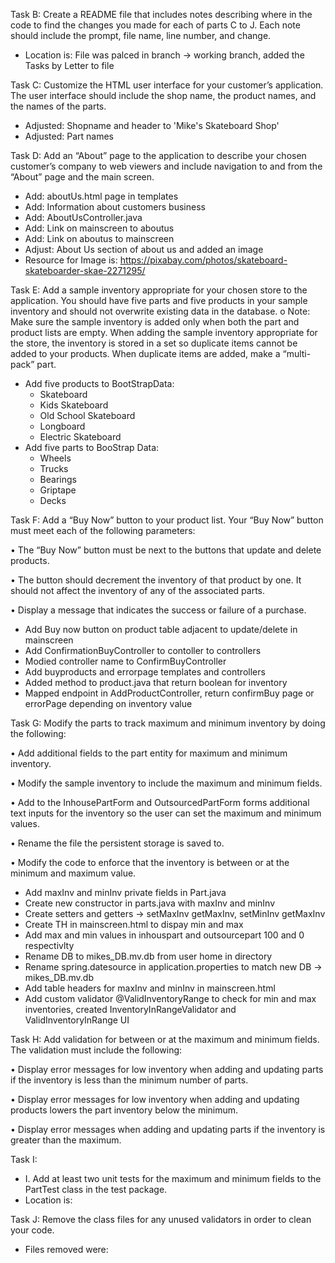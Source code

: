 Task B: Create a README file that includes notes describing where in the code 
to find the changes you made for each of parts C to J. Each note should 
include the prompt, file name, line number, and change.

 - Location is: File was palced in branch -> working branch, added the 
Tasks by Letter to file 

Task C: Customize the HTML user interface for your customer’s application. The 
user interface should include the shop name, the product names, and the 
names of the parts.

 - Adjusted: Shopname and header to 'Mike's Skateboard Shop'
 - Adjusted: Part names

Task D: Add an “About” page to the application to describe your chosen 
customer’s company to web viewers and include navigation to and from the 
“About” page and the main screen.

 - Add: aboutUs.html page in templates
 - Add: Information about customers business
 - Add: AboutUsController.java
 - Add: Link on mainscreen to aboutus
 - Add: Link on aboutus to mainscreen
 - Adjust: About Us section of about us and added an image
 - Resource for Image is: 
https://pixabay.com/photos/skateboard-skateboarder-skae-2271295/
 
Task E: Add a sample inventory appropriate for your chosen store to the 
application. You should have five parts and five products in your sample 
inventory and should not overwrite existing data in the database.
 o Note: Make sure the sample inventory is added only when both the part 
and product lists are empty. When adding the sample inventory appropriate 
for the store, the inventory is stored in a set so duplicate items cannot 
be added to your products. When duplicate items are added, make a 
“multi-pack” part.

- Add five products to BootStrapData:
  - Skateboard
  - Kids Skateboard
  - Old School Skateboard
  - Longboard
  - Electric Skateboard
- Add five parts to BooStrap Data:
  - Wheels
  - Trucks
  - Bearings
  - Griptape
  - Decks

Task F: Add a “Buy Now” button to your product list. Your “Buy Now” 
button must 
meet each of the following parameters:

•   The “Buy Now” button must be next to the buttons that update and 
delete products.

•   The button should decrement the inventory of that product by one. It 
should not affect the inventory of any of the associated parts.

•   Display a message that indicates the success or failure of a purchase.

  - Add Buy now button on product table adjacent to update/delete in mainscreen
  - Add ConfirmationBuyController to contoller to controllers
  - Modied controller name to ConfirmBuyController
  - Add buyproducts and errorpage templates and controllers 
  - Added method to product.java that return boolean for inventory
  - Mapped endpoint in AddProductController, return confirmBuy page or errorPage depending on inventory value

Task G: Modify the parts to track maximum and minimum inventory by doing the 
following:

•   Add additional fields to the part entity for maximum and minimum 
inventory.

•   Modify the sample inventory to include the maximum and minimum fields.

•   Add to the InhousePartForm and OutsourcedPartForm forms additional 
text inputs for the inventory so the user can set the maximum and minimum 
values.

•   Rename the file the persistent storage is saved to.

•   Modify the code to enforce that the inventory is between or at the 
minimum and maximum value.

  - Add maxInv and minInv private fields in Part.java
  - Create new constructor in parts.java with maxInv and minInv
  - Create setters and getters -> setMaxInv getMaxInv, setMinInv getMaxInv
  - Create TH in mainscreen.html to dispay min and max
  - Add max and min values in inhouspart and outsourcepart 100 and 0 respectivlty
  - Rename DB to mikes_DB.mv.db from user home in directory
  - Rename spring.datesource in application.properties to match new DB -> mikes_DB.mv.db
  - Add table headers for maxInv and minInv in mainscreen.html
  - Add custom validator @ValidInventoryRange to check for min and max inventories, created InventoryInRangeValidator and ValidInventoryInRange UI

Task H: Add validation for between or at the maximum and minimum fields. The 
validation must include the following:

•   Display error messages for low inventory when adding and updating 
parts if the inventory is less than the minimum number of parts.

•   Display error messages for low inventory when adding and updating 
products lowers the part inventory below the minimum.

•   Display error messages when adding and updating parts if the inventory 
is greater than the maximum.

Task I:
- I.  Add at least two unit tests for the maximum and minimum fields to 
the PartTest class in the test package.
- Location is:

Task J: Remove the class files for any unused validators in order to clean 
your code.
- Files removed were:

